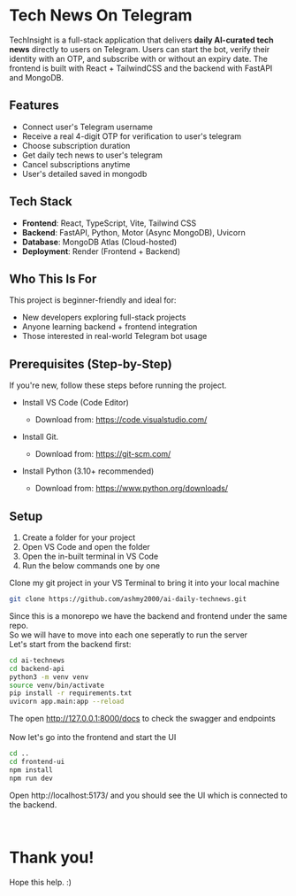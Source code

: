 # Tech News On Telegram

TechInsight is a full-stack application that delivers **daily AI-curated tech news** directly to users on Telegram. Users can start the bot, verify their identity with an OTP, and subscribe with or without an expiry date. The frontend is built with React + TailwindCSS and the backend with FastAPI and MongoDB.


## Features
- Connect user's Telegram username
- Receive a real 4-digit OTP for verification to user's telegram
- Choose subscription duration
- Get daily tech news to user's telegram
- Cancel subscriptions anytime
- User's detailed saved in mongodb

##  Tech Stack

- **Frontend**: React, TypeScript, Vite, Tailwind CSS
- **Backend**: FastAPI, Python, Motor (Async MongoDB), Uvicorn
- **Database**: MongoDB Atlas (Cloud-hosted)
- **Deployment**: Render (Frontend + Backend)


## Who This Is For

This project is beginner-friendly and ideal for:
- New developers exploring full-stack projects
- Anyone learning backend + frontend integration
- Those interested in real-world Telegram bot usage

## Prerequisites (Step-by-Step)

If you're new, follow these steps before running the project.

- Install VS Code (Code Editor)
  - Download from: https://code.visualstudio.com/

- Install Git.  
  - Download from: https://git-scm.com/

- Install Python (3.10+ recommended)
  - Download from: https://www.python.org/downloads/



## Setup

1. Create a folder for your project
2. Open VS Code and open the folder
3. Open the in-built terminal in VS Code
4. Run the below commands one by one
   
Clone my git project in your VS Terminal to bring it into your local machine
```bash
git clone https://github.com/ashmy2000/ai-daily-technews.git
```
Since this is a monorepo we have the backend and frontend under the same repo. 
<br>So we will have to move into each one seperatly to run the server
<br>Let's start from the backend first:
```bash
cd ai-technews
cd backend-api
python3 -m venv venv
source venv/bin/activate
pip install -r requirements.txt
uvicorn app.main:app --reload
```
The open http://127.0.0.1:8000/docs to check the swagger and endpoints
<br><br>Now let's go into the frontend and start the UI 

```bash
cd ..
cd frontend-ui
npm install
npm run dev
```
Open http://localhost:5173/ and you should see the UI which is connected to the backend. 

<br>

# Thank you!
Hope this help. :) 